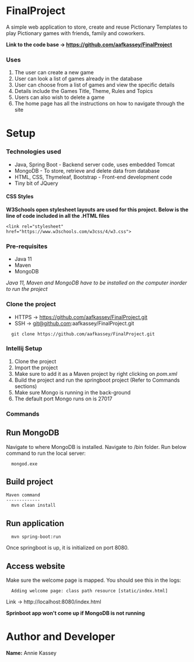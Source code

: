 # FinalProject
A simple web application to store, create and reuse Pictionary Templates to play Pictionary games with friends, family and coworkers. 

**Link to the code base -> https://github.com/aafkassey/FinalProject**

### Uses
1. The user can create a new game
2. User can look a list of games already in the database
3. User can choose from a list of games and view the specific details
  1. Details include the Games Title, Theme, Rules and Topics
4. Users can also wish to delete a game
5. The home page has all the instructions on how to navigate through the site

# Setup

### Technologies used
* Java, Spring Boot - Backend server code, uses embedded Tomcat
* MongoDB - To store, retrieve and delete data from database
* HTML, CSS, Thymeleaf, Bootstrap - Front-end development code
* Tiny bit of JQuery

#### CSS Styles

**W3Schools open stylesheet layouts are used for this project. Below is the line of code included in all the .HTML files**

``` <link rel="stylesheet" href="https://www.w3schools.com/w3css/4/w3.css"> ```

### Pre-requisites

* Java 11
* Maven
* MongoDB

*Java 11, Maven and MongoDB have to be installed on the computer inorder to run the project*

### Clone the project

* HTTPS -> https://github.com/aafkassey/FinalProject.git
* SSH -> git@github.com:aafkassey/FinalProject.git

```
  git clone https://github.com/aafkassey/FinalProject.git
```

### Intellij Setup

1. Clone the project 
2. Import the project 
3. Make sure to add it as a Maven project by right clicking on *pom.xml*
4. Build the project and run the springboot project (Refer to Commands sections)
  1. Make sure Mongo is running in the back-ground
  2. The default port Mongo runs on is 27017

### Commands

Run MongoDB
---------------

Navigate to where MongoDB is installed. Navigate to /bin folder. Run below command to run the local server:

```
  mongod.exe
```

Build project
--------------------

```
Maven command
-------------
  mvn clean install
```

Run application
-----------------------

```
  mvn spring-boot:run
```

Once springboot is up, it is initialized on port 8080. 

Access website
---------------
Make sure the welcome page is mapped. You should see this in the logs:
```
  Adding welcome page: class path resource [static/index.html]
```

Link -> http://localhost:8080/index.html 

**Sprinboot app won't come up if MongoDB is not running**

# Author and Developer

**Name:** Annie Kassey
